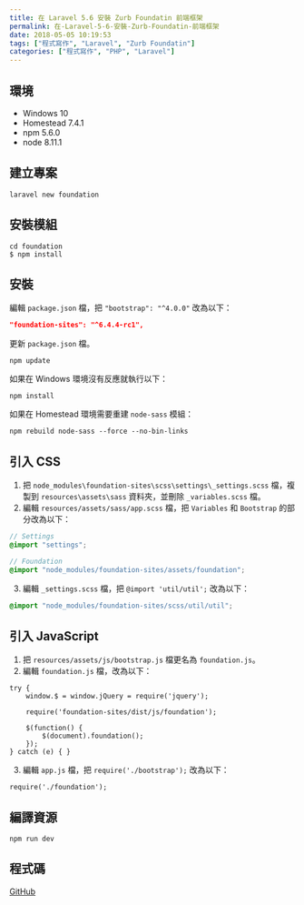 ```yaml
---
title: 在 Laravel 5.6 安裝 Zurb Foundatin 前端框架
permalink: 在-Laravel-5-6-安裝-Zurb-Foundatin-前端框架
date: 2018-05-05 10:19:53
tags: ["程式寫作", "Laravel", "Zurb Foundatin"]
categories: ["程式寫作", "PHP", "Laravel"]
---
```


## 環境

- Windows 10
- Homestead 7.4.1
- npm 5.6.0
- node 8.11.1

## 建立專案

```CMD
laravel new foundation
```

## 安裝模組

```CMD
cd foundation
$ npm install
```

## 安裝

編輯 `package.json` 檔，把 `"bootstrap": "^4.0.0"` 改為以下：

```JSON
"foundation-sites": "^6.4.4-rc1",
```

更新 `package.json` 檔。

```CMD
npm update
```

如果在 Windows 環境沒有反應就執行以下：

```CMD
npm install
```

如果在 Homestead 環境需要重建 `node-sass` 模組：

```CMD
npm rebuild node-sass --force --no-bin-links
```

## 引入 CSS

1. 把 `node_modules\foundation-sites\scss\settings\_settings.scss` 檔，複製到 `resources\assets\sass` 資料夾，並刪除 `_variables.scss` 檔。
2. 編輯 `resources/assets/sass/app.scss` 檔，把 `Variables` 和 `Bootstrap` 的部分改為以下：

```SCSS
// Settings
@import "settings";

// Foundation
@import "node_modules/foundation-sites/assets/foundation";
```

3. 編輯 `_settings.scss` 檔，把 `@import 'util/util';` 改為以下：

```SCSS
@import "node_modules/foundation-sites/scss/util/util";
```

## 引入 JavaScript

1. 把 `resources/assets/js/bootstrap.js` 檔更名為 `foundation.js`。
2. 編輯 `foundation.js` 檔，改為以下：

```JS
try {
    window.$ = window.jQuery = require('jquery');

    require('foundation-sites/dist/js/foundation');

    $(function() {
        $(document).foundation();
    });
} catch (e) { }
```

3. 編輯 `app.js` 檔，把 `require('./bootstrap');` 改為以下：

```jS
require('./foundation');
```

## 編譯資源

```CMD
npm run dev
```

## 程式碼

[GitHub](https://github.com/memochou1993/laravel-foundation)
